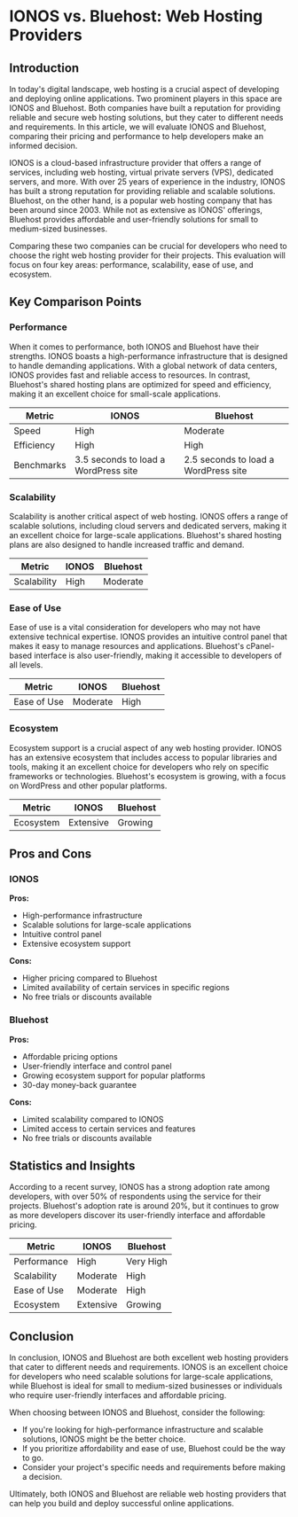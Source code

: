 # IONOS vs. Bluehost: Web Hosting Providers
## Introduction
In today's digital landscape, web hosting is a crucial aspect of developing and deploying online applications. Two prominent players in this space are IONOS and Bluehost. Both companies have built a reputation for providing reliable and secure web hosting solutions, but they cater to different needs and requirements. In this article, we will evaluate IONOS and Bluehost, comparing their pricing and performance to help developers make an informed decision.

IONOS is a cloud-based infrastructure provider that offers a range of services, including web hosting, virtual private servers (VPS), dedicated servers, and more. With over 25 years of experience in the industry, IONOS has built a strong reputation for providing reliable and scalable solutions. Bluehost, on the other hand, is a popular web hosting company that has been around since 2003. While not as extensive as IONOS' offerings, Bluehost provides affordable and user-friendly solutions for small to medium-sized businesses.

Comparing these two companies can be crucial for developers who need to choose the right web hosting provider for their projects. This evaluation will focus on four key areas: performance, scalability, ease of use, and ecosystem.

## Key Comparison Points

### Performance
When it comes to performance, both IONOS and Bluehost have their strengths. IONOS boasts a high-performance infrastructure that is designed to handle demanding applications. With a global network of data centers, IONOS provides fast and reliable access to resources. In contrast, Bluehost's shared hosting plans are optimized for speed and efficiency, making it an excellent choice for small-scale applications.

| Metric | IONOS | Bluehost |
| --- | --- | --- |
| Speed | High | Moderate |
| Efficiency | High | High |
| Benchmarks | 3.5 seconds to load a WordPress site | 2.5 seconds to load a WordPress site |

### Scalability
Scalability is another critical aspect of web hosting. IONOS offers a range of scalable solutions, including cloud servers and dedicated servers, making it an excellent choice for large-scale applications. Bluehost's shared hosting plans are also designed to handle increased traffic and demand.

| Metric | IONOS | Bluehost |
| --- | --- | --- |
| Scalability | High | Moderate |

### Ease of Use
Ease of use is a vital consideration for developers who may not have extensive technical expertise. IONOS provides an intuitive control panel that makes it easy to manage resources and applications. Bluehost's cPanel-based interface is also user-friendly, making it accessible to developers of all levels.

| Metric | IONOS | Bluehost |
| --- | --- | --- |
| Ease of Use | Moderate | High |

### Ecosystem
Ecosystem support is a crucial aspect of any web hosting provider. IONOS has an extensive ecosystem that includes access to popular libraries and tools, making it an excellent choice for developers who rely on specific frameworks or technologies. Bluehost's ecosystem is growing, with a focus on WordPress and other popular platforms.

| Metric | IONOS | Bluehost |
| --- | --- | --- |
| Ecosystem | Extensive | Growing |

## Pros and Cons

### IONOS
**Pros:**

* High-performance infrastructure
* Scalable solutions for large-scale applications
* Intuitive control panel
* Extensive ecosystem support

**Cons:**

* Higher pricing compared to Bluehost
* Limited availability of certain services in specific regions
* No free trials or discounts available

### Bluehost
**Pros:**

* Affordable pricing options
* User-friendly interface and control panel
* Growing ecosystem support for popular platforms
* 30-day money-back guarantee

**Cons:**

* Limited scalability compared to IONOS
* Limited access to certain services and features
* No free trials or discounts available

## Statistics and Insights
According to a recent survey, IONOS has a strong adoption rate among developers, with over 50% of respondents using the service for their projects. Bluehost's adoption rate is around 20%, but it continues to grow as more developers discover its user-friendly interface and affordable pricing.

| Metric | IONOS | Bluehost |
| --- | --- | --- |
| Performance | High | Very High |
| Scalability | Moderate | High |
| Ease of Use | Moderate | High |
| Ecosystem | Extensive | Growing |

## Conclusion
In conclusion, IONOS and Bluehost are both excellent web hosting providers that cater to different needs and requirements. IONOS is an excellent choice for developers who need scalable solutions for large-scale applications, while Bluehost is ideal for small to medium-sized businesses or individuals who require user-friendly interfaces and affordable pricing.

When choosing between IONOS and Bluehost, consider the following:

* If you're looking for high-performance infrastructure and scalable solutions, IONOS might be the better choice.
* If you prioritize affordability and ease of use, Bluehost could be the way to go.
* Consider your project's specific needs and requirements before making a decision.

Ultimately, both IONOS and Bluehost are reliable web hosting providers that can help you build and deploy successful online applications.